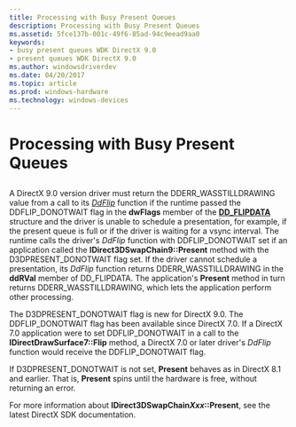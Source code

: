 ```yaml
---
title: Processing with Busy Present Queues
description: Processing with Busy Present Queues
ms.assetid: 5fce137b-001c-49f6-85ad-94c9eead9aa0
keywords:
- busy present queues WDK DirectX 9.0
- present queues WDK DirectX 9.0
ms.author: windowsdriverdev
ms.date: 04/20/2017
ms.topic: article
ms.prod: windows-hardware
ms.technology: windows-devices
---
```


# Processing with Busy Present Queues


## <span id="ddk_processing_with_busy_present_queues_gg"></span><span id="DDK_PROCESSING_WITH_BUSY_PRESENT_QUEUES_GG"></span>


A DirectX 9.0 version driver must return the DDERR\_WASSTILLDRAWING value from a call to its [*DdFlip*](https://msdn.microsoft.com/library/windows/hardware/ff549306) function if the runtime passed the DDFLIP\_DONOTWAIT flag in the **dwFlags** member of the [**DD\_FLIPDATA**](https://msdn.microsoft.com/library/windows/hardware/ff551520) structure and the driver is unable to schedule a presentation, for example, if the present queue is full or if the driver is waiting for a vsync interval. The runtime calls the driver's *DdFlip* function with DDFLIP\_DONOTWAIT set if an application called the **IDirect3DSwapChain9::Present** method with the D3DPRESENT\_DONOTWAIT flag set. If the driver cannot schedule a presentation, its *DdFlip* function returns DDERR\_WASSTILLDRAWING in the **ddRVal** member of DD\_FLIPDATA. The application's **Present** method in turn returns DDERR\_WASSTILLDRAWING, which lets the application perform other processing.

The D3DPRESENT\_DONOTWAIT flag is new for DirectX 9.0. The DDFLIP\_DONOTWAIT flag has been available since DirectX 7.0. If a DirectX 7.0 application were to set DDFLIP\_DONOTWAIT in a call to the **IDirectDrawSurface7::Flip** method, a DirectX 7.0 or later driver's *DdFlip* function would receive the DDFLIP\_DONOTWAIT flag.

If D3DPRESENT\_DONOTWAIT is not set, **Present** behaves as in DirectX 8.1 and earlier. That is, **Present** spins until the hardware is free, without returning an error.

For more information about **IDirect3DSwapChain*Xxx*::Present**, see the latest DirectX SDK documentation.

 

 





